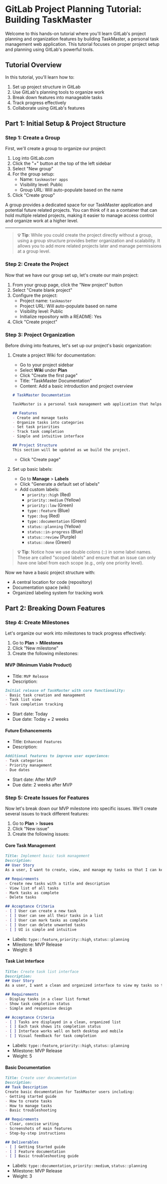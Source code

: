 # GitLab Project Planning Tutorial: Building TaskMaster

Welcome to this hands-on tutorial where you'll learn GitLab's project planning and organization features by building TaskMaster, a personal task management web application. This tutorial focuses on proper project setup and planning using GitLab's powerful tools.

## Tutorial Overview
In this tutorial, you'll learn how to:
1. Set up project structure in GitLab
2. Use GitLab's planning tools to organize work
3. Break down features into manageable tasks
4. Track progress effectively
5. Collaborate using GitLab's features

## Part 1: Initial Setup & Project Structure

### Step 1: Create a Group
First, we'll create a group to organize our project:

1. Log into GitLab.com
2. Click the "+" button at the top of the left sidebar
3. Select "New group"
4. For the group setup:
   - Name: `taskmaster apps`
   - Visibility level: Public
   - Group URL: Will auto-populate based on the name
5. Click "Create group"

A group provides a dedicated space for our TaskMaster application and potential future related projects. You can think of it as a container that can hold multiple related projects, making it easier to manage access control and organize work at a higher level.

---

> **💡 Tip**: While you could create the project directly without a group, using a group structure provides better organization and scalability. It allows you to add more related projects later and manage permissions at a group level.

### Step 2: Create the Project

Now that we have our group set up, let's create our main project:

1. From your group page, click the "New project" button
2. Select "Create blank project"
3. Configure the project:
   - Project name: `taskmaster`
   - Project URL: Will auto-populate based on name
   - Visibility level: Public 
   - Initialize repository with a README: Yes
4. Click "Create project"

### Step 3: Project Organization

Before diving into features, let's set up our project's basic organization:

1. Create a project Wiki for documentation:
   - Go to your project sidebar
   - Select **Wiki** under **Plan**
   - Click "Create the first page"
   - Title: "TaskMaster Documentation"
   - Content: Add a basic introduction and project overview
   ```markdown
   # TaskMaster Documentation
   
   TaskMaster is a personal task management web application that helps users organize and track their daily tasks.
   
   ## Features
   - Create and manage tasks
   - Organize tasks into categories
   - Set task priorities
   - Track task completion
   - Simple and intuitive interface
   
   ## Project Structure
   This section will be updated as we build the project.
   ```
   - Click "Create page"

2. Set up basic labels:
   - Go to **Manage** > **Labels**
   - Click "Generate a default set of labels"
   - Add custom labels:
     - `priority::high` (Red)
     - `priority::medium` (Yellow)
     - `priority::low` (Green)
     - `type::feature` (Blue)
     - `type::bug` (Red)
     - `type::documentation` (Green)
     - `status::planning` (Yellow)
     - `status::in-progress` (Blue)
     - `status::review` (Purple)
     - `status::done` (Green)

> **💡 Tip**: Notice how we use double colons (::) in some label names. These are called "scoped labels" and ensure that an issue can only have one label from each scope (e.g., only one priority level).

Now we have a basic project structure with:
- A central location for code (repository)
- Documentation space (wiki)
- Organized labeling system for tracking work

## Part 2: Breaking Down Features

### Step 4: Create Milestones

Let's organize our work into milestones to track progress effectively:

1. Go to **Plan** > **Milestones**
2. Click "New milestone"
3. Create the following milestones:

#### MVP (Minimum Viable Product)
- Title: `MVP Release`
- Description: 
```markdown
Initial release of TaskMaster with core functionality:
- Basic task creation and management
- Task list view
- Task completion tracking
```
- Start date: Today
- Due date: Today + 2 weeks

#### Future Enhancements
- Title: `Enhanced Features`
- Description:
```markdown
Additional features to improve user experience:
- Task categories
- Priority management
- Due dates
```
- Start date: After MVP
- Due date: 2 weeks after MVP

### Step 5: Create Issues for Features

Now let's break down our MVP milestone into specific issues. We'll create several issues to track different features:

1. Go to **Plan** > **Issues**
2. Click "New issue"
3. Create the following issues:

#### Core Task Management
```markdown
Title: Implement basic task management
Description:
## User Story
As a user, I want to create, view, and manage my tasks so that I can keep track of my to-do items.

## Requirements
- Create new tasks with a title and description
- View list of all tasks
- Mark tasks as complete
- Delete tasks

## Acceptance Criteria
- [ ] User can create a new task
- [ ] User can see all their tasks in a list
- [ ] User can mark tasks as complete
- [ ] User can delete unwanted tasks
- [ ] UI is simple and intuitive
```
- Labels: `type::feature`, `priority::high`, `status::planning`
- Milestone: MVP Release
- Weight: 8

#### Task List Interface
```markdown
Title: Create task list interface
Description:
## User Story
As a user, I want a clean and organized interface to view my tasks so that I can easily understand my workload.

## Requirements
- Display tasks in a clear list format
- Show task completion status
- Simple and responsive design

## Acceptance Criteria
- [ ] Tasks are displayed in a clean, organized list
- [ ] Each task shows its completion status
- [ ] Interface works well on both desktop and mobile
- [ ] Visual feedback for task completion
```
- Labels: `type::feature`, `priority::high`, `status::planning`
- Milestone: MVP Release
- Weight: 5

#### Basic Documentation
```markdown
Title: Create user documentation
Description:
## Task Description
Create basic documentation for TaskMaster users including:
- Getting started guide
- How to create tasks
- How to manage tasks
- Basic troubleshooting

## Requirements
- Clear, concise writing
- Screenshots of main features
- Step-by-step instructions

## Deliverables
- [ ] Getting Started guide
- [ ] Feature documentation
- [ ] Basic troubleshooting guide
```
- Labels: `type::documentation`, `priority::medium`, `status::planning`
- Milestone: MVP Release
- Weight: 3


